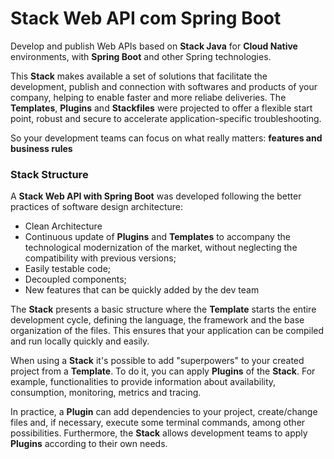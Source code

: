 # Stack Web API com Spring Boot

Develop and publish Web APIs based on **Stack Java** for **Cloud Native** environments, with **Spring Boot** and other Spring technologies.

This **Stack** makes available a set of solutions that facilitate the development, publish and connection with softwares and products of your company, helping to enable faster and more reliabe deliveries. The **Templates**, **Plugins** and **Stackfiles** were projected to offer a flexible start point, robust and secure to accelerate application-specific troubleshooting. 

So your development teams can focus on what really matters: **features and business rules**

### **Stack Structure**
A **Stack Web API with Spring Boot** was developed following the better practices of software design architecture: 
- Clean Architecture
- Continuous update of **Plugins** and **Templates** to accompany the technological modernization of the market, without neglecting the compatibility with previous versions;
- Easily testable code;
- Decoupled components;
- New features that can be quickly added by the dev team

The **Stack** presents a basic structure where the **Template** starts the entire development cycle, defining the language, the framework and the base organization of the files. This ensures that your application can be compiled and run locally quickly and easily.  

When using a **Stack** it's possible to add "superpowers" to your created project from a **Template**. To do it, you can apply **Plugins** of the **Stack**. For example, functionalities to provide information about availability, consumption, monitoring, metrics and tracing.

In practice, a **Plugin** can add dependencies to your project, create/change files and, if necessary, execute some terminal commands, among other possibilities. Furthermore, the **Stack** allows development teams to apply **Plugins** according to their own needs.

